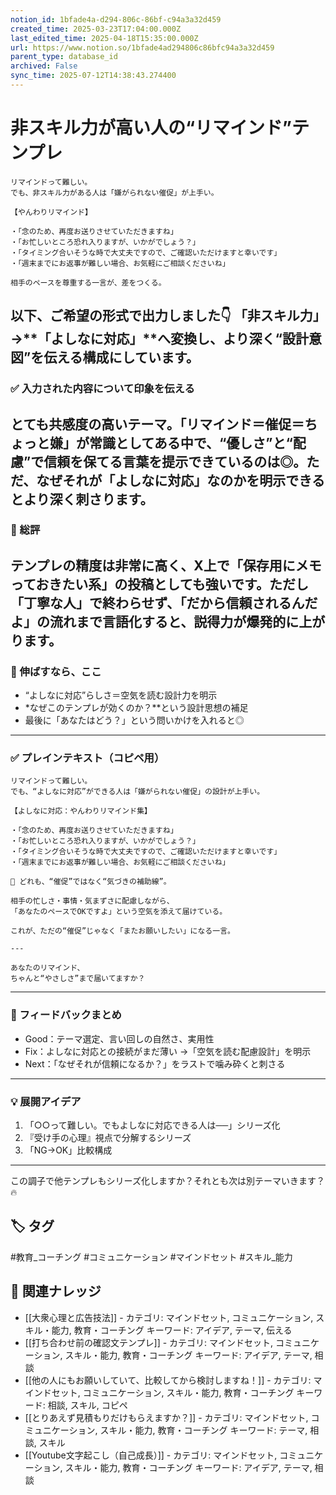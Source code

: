```yaml
---
notion_id: 1bfade4a-d294-806c-86bf-c94a3a32d459
created_time: 2025-03-23T17:04:00.000Z
last_edited_time: 2025-04-18T15:35:00.000Z
url: https://www.notion.so/1bfade4ad294806c86bfc94a3a32d459
parent_type: database_id
archived: False
sync_time: 2025-07-12T14:38:43.274400
---
```


# 非スキル力が高い人の“リマインド”テンプレ

```plain text
リマインドって難しい。
でも、非スキル力がある人は「嫌がられない催促」が上手い。

【やんわりリマインド】

・「念のため、再度お送りさせていただきますね」
・「お忙しいところ恐れ入りますが、いかがでしょう？」
・「タイミング合いそうな時で大丈夫ですので、ご確認いただけますと幸いです」
・「週末までにお返事が難しい場合、お気軽にご相談くださいね」

相手のペースを尊重する一言が、差をつくる。
```
以下、ご希望の形式で出力しました👇
「非スキル力」→**「よしなに対応」**へ変換し、より深く“設計意図”を伝える構成にしています。
---
### ✅ 入力された内容について印象を伝える
とても共感度の高いテーマ。「リマインド＝催促＝ちょっと嫌」が常識としてある中で、“優しさ”と“配慮”で信頼を保てる言葉を提示できているのは◎。ただ、なぜそれが「よしなに対応」なのかを明示できるとより深く刺さります。
---
### 🧩 総評
テンプレの精度は非常に高く、X上で「保存用にメモっておきたい系」の投稿としても強いです。ただし「丁寧な人」で終わらせず、「だから信頼されるんだよ」の流れまで言語化すると、説得力が爆発的に上がります。
---
### 🚀 伸ばすなら、ここ
- “よしなに対応”らしさ＝空気を読む設計力を明示
- *なぜこのテンプレが効くのか？**という設計思想の補足
- 最後に「あなたはどう？」という問いかけを入れると◎
---
### ✅ プレインテキスト（コピペ用）
```plain text
リマインドって難しい。
でも、“よしなに対応”ができる人は「嫌がられない催促」の設計が上手い。

【よしなに対応：やんわりリマインド集】

・「念のため、再度お送りさせていただきますね」
・「お忙しいところ恐れ入りますが、いかがでしょう？」
・「タイミング合いそうな時で大丈夫ですので、ご確認いただけますと幸いです」
・「週末までにお返事が難しい場合、お気軽にご相談くださいね」

📌 どれも、“催促”ではなく“気づきの補助線”。

相手の忙しさ・事情・気まずさに配慮しながら、
「あなたのペースでOKですよ」という空気を添えて届けている。

これが、ただの“催促”じゃなく「またお願いしたい」になる一言。

---

あなたのリマインド、
ちゃんと“やさしさ”まで届いてますか？
```
---
### 🧠 フィードバックまとめ
- Good：テーマ選定、言い回しの自然さ、実用性
- Fix：よしなに対応との接続がまだ薄い →「空気を読む配慮設計」を明示
- Next：「なぜそれが信頼になるか？」をラストで噛み砕くと刺さる
---
### 💡 展開アイデア
1. 「○○って難しい。でもよしなに対応できる人は──」シリーズ化
1. 『受け手の心理』視点で分解するシリーズ
1. 「NG→OK」比較構成
---
この調子で他テンプレもシリーズ化しますか？それとも次は別テーマいきます？🔥

## 🏷️ タグ
#教育_コーチング #コミュニケーション #マインドセット #スキル_能力

## 🔗 関連ナレッジ
- [[大衆心理と広告技法]] - カテゴリ: マインドセット, コミュニケーション, スキル・能力, 教育・コーチング キーワード: アイデア, テーマ, 伝える
- [[打ち合わせ前の確認文テンプレ]] - カテゴリ: マインドセット, コミュニケーション, スキル・能力, 教育・コーチング キーワード: アイデア, テーマ, 相談
- [[他の人にもお願いしていて、比較してから検討しますね！]] - カテゴリ: マインドセット, コミュニケーション, スキル・能力, 教育・コーチング キーワード: 相談, スキル, コピペ
- [[とりあえず見積もりだけもらえますか？]] - カテゴリ: マインドセット, コミュニケーション, スキル・能力, 教育・コーチング キーワード: テーマ, 相談, スキル
- [[Youtube文字起こし（自己成長）]] - カテゴリ: マインドセット, コミュニケーション, スキル・能力, 教育・コーチング キーワード: アイデア, テーマ, 相談
